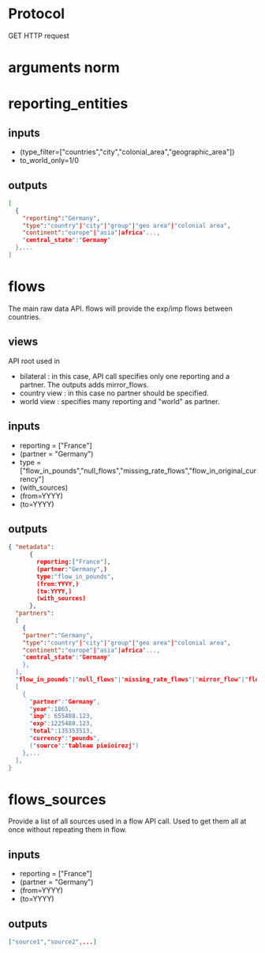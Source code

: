 
# Protocol
GET HTTP request

# arguments norm


# reporting_entities
## inputs
- (type_filter=["countries","city","colonial_area","geographic_area"])
- to_world_only=1/0

## outputs

```json
[
  {
    "reporting":"Germany",
    "type":"country"|"city"|"group"|"geo area"|"colonial area",
    "continent":"europe"|"asia"|africa"...,
    "central_state":"Germany"
  },...
]
```

# flows

The main raw data API. flows will provide the exp/imp flows between countries.

## views
API root used in 
- bilateral : in this case, API call specifies only one reporting and a partner. The outputs adds mirror_flows.
- country view : in this case no partner should be specified.
- world view : specifies many reporting and "world" as partner.

## inputs

- reporting = ["France"]
- (partner = "Germany")
- type = ["flow_in_pounds","null_flows","missing_rate_flows","flow_in_original_currency"]
- (with_sources)
- (from=YYYY)
- (to=YYYY)


## outputs
```json
{ "metadata":
      {
        reporting:["France"],
        (partner:"Germany",)
        type:"flow_in_pounds",
        (from:YYYY,)
        (to:YYYY,)
        (with_sources)
      },
  "partners":
  [
    {
    "partner":"Germany",
    "type":"country"|"city"|"group"|"geo area"|"colonial area",
    "continent":"europe"|"asia"|africa"...,
    "central_state":"Germany"
    },
  ],
  "flow_in_pounds"|"null_flows"|"missing_rate_flows"|"mirror_flow"|"flow_original_currency":
  [
    {
      "partner":"Germany",
      "year":1865,
      "imp": 655488.123,
      "exp":1225488.123,
      "total":135353513,
      "currency":"pounds",
      ("source":"tableau pioioirezj")
    },...
  ],
}
```
  
# flows_sources

Provide a list of all sources used in a flow API call.
Used to get them all at once without repeating them in flow.

## inputs
- reporting = ["France"]
- (partner = "Germany")
- (from=YYYY)
- (to=YYYY)

## outputs
```json
["source1","source2",...]
```



